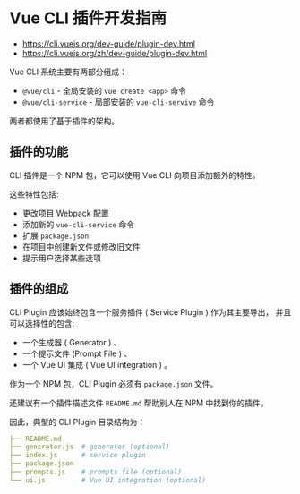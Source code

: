 # Vue CLI 插件开发指南

- <https://cli.vuejs.org/dev-guide/plugin-dev.html>
- <https://cli.vuejs.org/zh/dev-guide/plugin-dev.html>

Vue CLI 系统主要有两部分组成：

- `@vue/cli` - 全局安装的 `vue create <app>` 命令
- `@vue/cli-service` - 局部安装的 `vue-cli-servive` 命令

两者都使用了基于插件的架构。


## 插件的功能

CLI 插件是一个 NPM 包，它可以使用 Vue CLI 向项目添加额外的特性。

这些特性包括:

- 更改项目 Webpack 配置
- 添加新的 `vue-cli-service` 命令
- 扩展 `package.json`
- 在项目中创建新文件或修改旧文件
- 提示用户选择某些选项

## 插件的组成

CLI Plugin 应该始终包含一个服务插件 ( Service Plugin ) 作为其主要导出，
并且可以选择性的包含:

- 一个生成器 ( Generator ) 、
- 一个提示文件 (Prompt File ) 、
- 一个 Vue UI 集成 ( Vue UI integration ) 。

作为一个 NPM 包，CLI Plugin 必须有 `package.json` 文件。

还建议有一个插件描述文件 `README.md` 帮助别人在 NPM 中找到你的插件。

因此，典型的 CLI Plugin 目录结构为：

```yaml
├── README.md
├── generator.js  # generator (optional)
├── index.js      # service plugin
├── package.json
├── prompts.js    # prompts file (optional)
└── ui.js         # Vue UI integration (optional)
```
